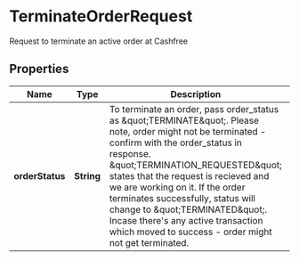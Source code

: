 

# TerminateOrderRequest

Request to terminate an active order at Cashfree

## Properties

| Name | Type | Description | Notes |
|------------ | ------------- | ------------- | -------------|
|**orderStatus** | **String** | To terminate an order, pass order_status as \&quot;TERMINATE\&quot;. Please note, order might not be terminated - confirm with the order_status in response. \&quot;TERMINATION_REQUESTED\&quot; states that the request is recieved and we are working on it. If the order terminates successfully, status will change to \&quot;TERMINATED\&quot;. Incase there&#39;s any active transaction which moved to success - order might not get terminated. |  |



